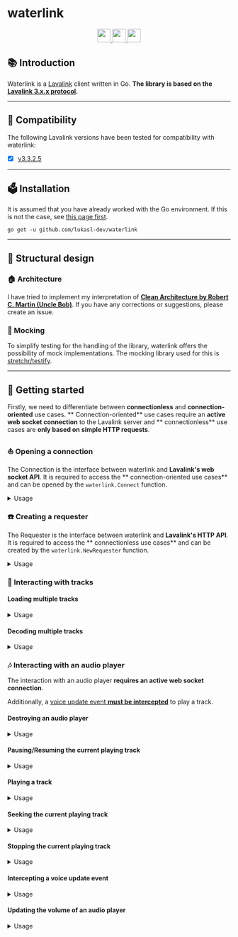# waterlink

<div align="center">
  <a href="https://golang.org/">
    <img
      src="https://img.shields.io/badge/Written%20in-Go-%23EF4041?style=for-the-badge"
      height="30"
    />
  </a>
  <a href="https://pkg.go.dev/github.com/lukasl-dev/waterlink">
    <img
      src="https://img.shields.io/badge/godoc-reference-5272B4.svg?style=for-the-badge"
      height="30"
    />
  </a>
  <a href="https://goreportcard.com/report/github.com/lukasl-dev/waterlink">
    <img
      src="https://goreportcard.com/badge/github.com/lukasl-dev/waterlink?style=for-the-badge"
      height="30"
    />
  </a>
</div>

## :books: Introduction

Waterlink is a [Lavalink](https://github.com/freyacodes/Lavalink) client written in Go. **The library is based on
the [Lavalink 3.x.x protocol](https://github.com/freyacodes/Lavalink/blob/master/IMPLEMENTATION.md).**

---

## :mag_right: Compatibility

The following Lavalink versions have been tested for compatibility with waterlink:

- [x] [v3.3.2.5](https://github.com/freyacodes/Lavalink/releases/tag/3.3.2.5)

---

## :ballot_box: Installation

It is assumed that you have already worked with the Go environment. If this is not the case,
see [this page first](https://golang.org/doc/install).

```shell
go get -u github.com/lukasl-dev/waterlink
```

---

## :art: Structural design

### :house: Architecture

I have tried to implement my interpretation of [**Clean Architecture by Robert C. Martin (Uncle
Bob)**](https://blog.cleancoder.com/uncle-bob/2012/08/13/the-clean-architecture.html). If you have any corrections or
suggestions, please create an issue.

### :mosquito: Mocking

To simplify testing for the handling of the library, waterlink offers the possibility of mock implementations. The
mocking library used for this is [stretchr/testify](https://github.com/stretchr/testify).

---

## :bamboo: Getting started

Firstly, we need to differentiate between **connectionless** and **connection-oriented** use cases. **
Connection-oriented** use cases require an **active web socket connection** to the Lavalink server and **
connectionless** use cases are **only based on simple HTTP requests**.

### :boat: Opening a connection

The Connection is the interface between waterlink and **Lavalink's web socket API**. It is required to access the **
connection-oriented use cases** and can be opened by the `waterlink.Connect` function.

<details>
  <summary>Usage</summary>
  <p>

  ```go
  package main

import (
	"context"
	"net/url"

	"github.com/lukasl-dev/waterlink"
)

var (
	host = url.URL{ // TODO: adjust
		Scheme: "ws",
		Host:   "localhost:2333",
	}
	passphrase = "youshallnotpass" // TODO: adjust
)

func main() {
	opts := waterlink.NewConnectOptions().WithPassphrase(passphrase) // more options available
	conn, err := waterlink.Connect(context.TODO(), host, opts)
	if err != nil {
		// TODO: handle error
		return
	}
	// TODO: use conn
}
  ```

  </p>
</details>

### :phone: Creating a requester

The Requester is the interface between waterlink and **Lavalink's HTTP API**. It is required to access the **
connectionless use cases** and can be created by the `waterlink.NewRequester` function.

<details>
  <summary>Usage</summary>
  <p>

  ```go
  package main

import (
	"net/url"

	"github.com/lukasl-dev/waterlink"
)

var (
	host = url.URL{ // TODO: adjust
		Scheme: "http",
		Host:   "localhost:2333",
	}
	passphrase = "youshallnotpass" // TODO: adjust
)

func main() {
	opts := waterlink.NewRequesterOptions().WithPassphrase(passphrase) // more options available
	req := waterlink.NewRequester(host, opts)
	// TODO: use req
}
  ```

  </p>
</details>

### :musical_keyboard: Interacting with tracks

#### Loading multiple tracks

<details>
  <summary>Usage</summary>
  <p>

  ```go
  package main

import (
	"github.com/lukasl-dev/waterlink"
)

var (
	req        waterlink.Requester                             // TODO: create req
	identifier = "https://www.youtube.com/watch?v=dQw4w9WgXcQ" // TODO: adjust
)

func main() {
	resp, err := req.LoadTracks(identifier)
	if err != nil {
		// TODO: handle error
		return
	}
	// TODO: use resp
}
  ```

  </p>
</details>

#### Decoding multiple tracks

<details>
  <summary>Usage</summary>
  <p>

  ```go
  package main

import (
	"github.com/lukasl-dev/waterlink"
)

var (
	req      waterlink.Requester // TODO: create req
	trackIDs []string            // TODO: define trackIDs
)

func main() {
	tracks, err := req.DecodeTracks(trackIDs...)
	if err != nil {
		// handle error
		return
	}
	// TODO: use tracks
}
  ```

  </p>
</details>

### :notes: Interacting with an audio player

The interaction with an audio player **requires an active web socket connection**.

Additionally, a [voice update event **must be intercepted**](#briefcase-intercepting-a-voice-update-event) to play a
track.

#### Destroying an audio player

<details>
  <summary>Usage</summary>
  <p>

  ```go
  package main

import "github.com/lukasl-dev/waterlink"

var (
	conn    waterlink.Connection // TODO: open conn
	guildID string               // TODO: define guildID
)

func main() {
	if err := conn.Destroy(guildID); err != nil {
		// TODO: handle error
	}
}
  ```

  </p>
</details>

#### Pausing/Resuming the current playing track

<details>
  <summary>Usage</summary>
  <p>

  ```go
  package main

import "github.com/lukasl-dev/waterlink"

var (
	conn    waterlink.Connection // TODO: open conn
	guildID string               // TODO: define guildID
	paused  bool                 // TODO: define paused
)

func main() {
	if err := conn.SetPaused(guildID, paused); err != nil {
		// TODO: handle error
	}
}
  ```

  </p>
</details>

#### Playing a track

<details>
  <summary>Usage</summary>
  <p>

  ```go
  package main

import (
	"github.com/lukasl-dev/waterlink"
	"github.com/lukasl-dev/waterlink/usecase/play"
)

var (
	conn    waterlink.Connection // TODO: open conn
	guildID string               // TODO: define guildID
	trackID string               // TODO: load trackID
	volume  uint                 // TODO: define volume
)

func main() {
	opts := play.NewOptions().WithVolume(volume) // more options available
	if err := conn.Play(guildID, trackID, opts); err != nil {
		// TODO: handle error
	}
}
  ```

  </p>
</details>

#### Seeking the current playing track

<details>
  <summary>Usage</summary>
  <p>

  ```go
  package main

import (
	"github.com/lukasl-dev/waterlink"
)

var (
	conn     waterlink.Connection // TODO: open conn
	guildID  uint                 // TODO: define guildID
	position uint                 // TODO: define position
)

func main() {
	if err := conn.Seek(guildID, position); err != nil {
		// TODO: handle error
	}
}

  ```

  </p>
</details>

#### Stopping the current playing track

<details>
  <summary>Usage</summary>
  <p>

  ```go
  package main

import (
	"github.com/lukasl-dev/waterlink"
)

var (
	conn    waterlink.Connection // TODO: open conn
	guildID string               // TODO: define guildID
)

func main() {
	if err := conn.Stop(guildID); err != nil {
		// TODO: handle error
	}
}
  ```

  </p>
</details>

#### Intercepting a voice update event

<details>
  <summary>Usage</summary>
  <p>

  ```go
  package main

import (
	"github.com/lukasl-dev/waterlink"
)

var (
	conn      waterlink.Connection // TODO: open conn
	guildID   uint                 // TODO: define guildID
	sessionID string               // TODO: define sessionID
	token     string               // TODO: define token
	endpoint  string               // TODO: define endpoint
)

func main() {
	if err := conn.UpdateVoice(guildID, sessionID, token, endpoint); err != nil {
		// TODO: handle error
	}
}
  ```

  </p>
</details>

#### Updating the volume of an audio player

<details>
  <summary>Usage</summary>
  <p>

  ```go
  package main

import (
	"github.com/lukasl-dev/waterlink"
)

var (
	conn    waterlink.Connection // TODO: open conn
	guildID string               // TODO: define guildID
	volume  uint                 // TODO: define volume
)

func main() {
	if err := conn.UpdateVolume(guildID, volume); err != nil {
		// TODO: handle error
	}
}
  ```

  </p>
</details>
